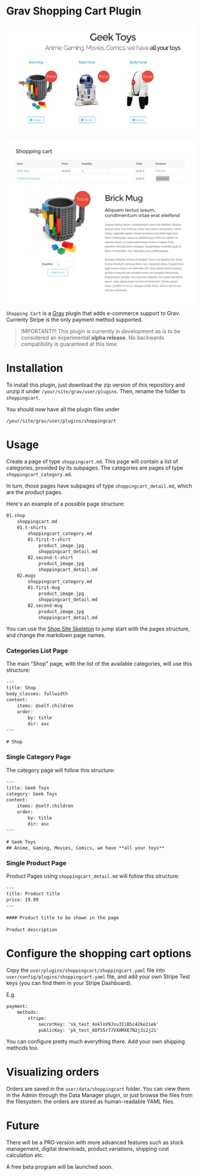 # Grav Shopping Cart Plugin

![Screenshot](assets/screenshot1.jpg)

![Screenshot](assets/screenshot2.jpg)

`Shopping Cart` is a [Grav](http://github.com/getgrav/grav) plugin that adds e-commerce support to Grav. Currenty Stripe is the only payment method supported.

> IMPORTANT!!! This plugin is currently in development as is to be considered an experimental **alpha release**. No backwards compatibility is guaranteed at this time.

# Installation

To install this plugin, just download the zip version of this repository and unzip it under `/your/site/grav/user/plugins`. Then, rename the folder to `shoppingcart`.

You should now have all the plugin files under

	/your/site/grav/user/plugins/shoppingcart

# Usage

Create a page of type `shoppingcart.md`.
This page will contain a list of categories, provided by its subpages.
The categories are pages of type `shoppingcart_category.md`.

In turn, those pages have subpages of type `shoppingcart_detail.md`, which are the product pages.

Here's an example of a possible page structure:

```
01.shop
	shoppingcart.md
	01.t-shirts
		shoppingcart_category.md
		01.first-t-shirt
			product_image.jpg
			shoppingcart_detail.md
		02.second-t-shirt
			product_image.jpg
			shoppingcart_detail.md
	02.mugs
		shoppingcart_category.md
		01.first-mug
			product_image.jpg
			shoppingcart_detail.md
		02.second-mug
			product_image.jpg
			shoppingcart_detail.md
```

You can use the [Shop Site Skeleton](https://github.com/getgrav/grav-skeleton-shop-site) to jump start with the pages structure, and change the markdown page names.

### Categories List Page

The main "Shop" page, with the list of the available categories, will use this structure:

```
---
title: Shop
body_classes: fullwidth
content:
    items: @self.children
    order:
        by: title
        dir: asc
---

# Shop
```

### Single Category Page

The category page will follow this structure:

```
---
title: Geek Toys
category: Geek Toys
content:
    items: @self.children
    order:
        by: title
        dir: asc
---

# Geek Toys
## Anime, Gaming, Movies, Comics, we have **all your toys**
```

### Single Product Page

Product Pages using `shoppingcart_detail.md` will follow this structure:

```
---
title: Product title
price: 19.99
---

#### Product title to be shown in the page

Product description
```



# Configure the shopping cart options

Copy the `user/plugins/shoppingcart/shoppingcart.yaml` file into `user/config/plugins/shoppingcart.yaml` file, and add your own Stripe Test keys (you can find them in your Stripe Dashboard).

E.g.

```
payment:
    methods:
        stripe:
            secretKey: 'sk_test_4okloV9Jsu3IiBSc42ke2iek'
            publicKey: 'pk_test_8OfS5r77VXHMXE7N2j3i2j2i'
```

You can configure pretty much everything there. Add your own shipping methods too.

# Visualizing orders

Orders are saved in the `user/data/shoppingcart` folder. You can view them in the Admin through the Data Manager plugin, or just browse the files from the filesystem: the orders are stored as human-readable YAML files.

# Future

There will be a PRO version with more advanced features such as stock management, digital downloads, product variations, shipping cost calculation etc.

A free beta program will be launched soon.
